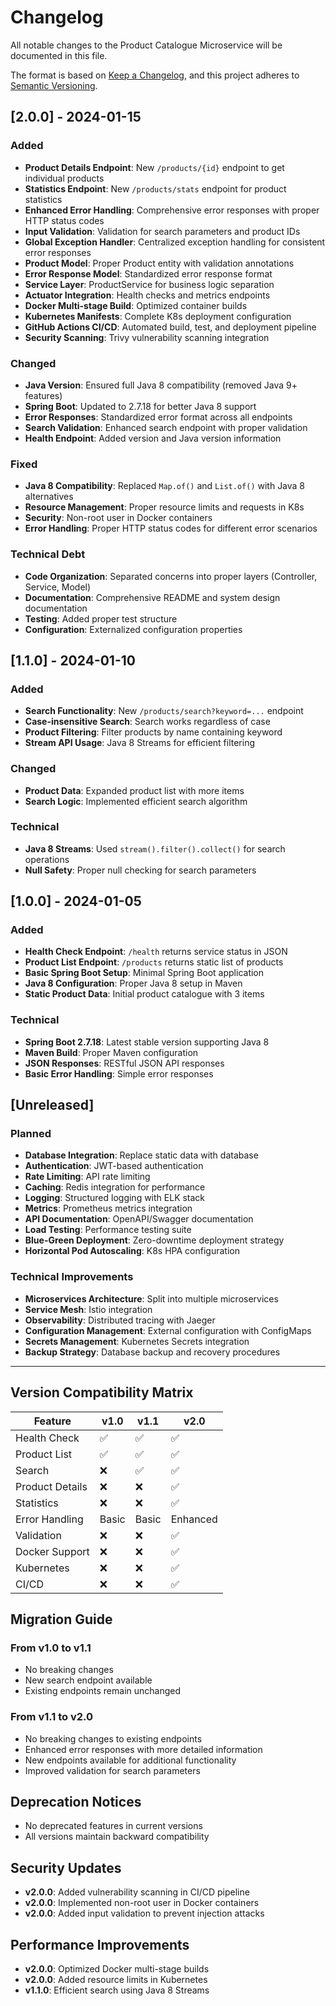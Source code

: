 # Changelog

All notable changes to the Product Catalogue Microservice will be documented in this file.

The format is based on [Keep a Changelog](https://keepachangelog.com/en/1.0.0/),
and this project adheres to [Semantic Versioning](https://semver.org/spec/v2.0.0.html).

## [2.0.0] - 2024-01-15

### Added
- **Product Details Endpoint**: New `/products/{id}` endpoint to get individual products
- **Statistics Endpoint**: New `/products/stats` endpoint for product statistics
- **Enhanced Error Handling**: Comprehensive error responses with proper HTTP status codes
- **Input Validation**: Validation for search parameters and product IDs
- **Global Exception Handler**: Centralized exception handling for consistent error responses
- **Product Model**: Proper Product entity with validation annotations
- **Error Response Model**: Standardized error response format
- **Service Layer**: ProductService for business logic separation
- **Actuator Integration**: Health checks and metrics endpoints
- **Docker Multi-stage Build**: Optimized container builds
- **Kubernetes Manifests**: Complete K8s deployment configuration
- **GitHub Actions CI/CD**: Automated build, test, and deployment pipeline
- **Security Scanning**: Trivy vulnerability scanning integration

### Changed
- **Java Version**: Ensured full Java 8 compatibility (removed Java 9+ features)
- **Spring Boot**: Updated to 2.7.18 for better Java 8 support
- **Error Responses**: Standardized error format across all endpoints
- **Search Validation**: Enhanced search endpoint with proper validation
- **Health Endpoint**: Added version and Java version information

### Fixed
- **Java 8 Compatibility**: Replaced `Map.of()` and `List.of()` with Java 8 alternatives
- **Resource Management**: Proper resource limits and requests in K8s
- **Security**: Non-root user in Docker containers
- **Error Handling**: Proper HTTP status codes for different error scenarios

### Technical Debt
- **Code Organization**: Separated concerns into proper layers (Controller, Service, Model)
- **Documentation**: Comprehensive README and system design documentation
- **Testing**: Added proper test structure
- **Configuration**: Externalized configuration properties

## [1.1.0] - 2024-01-10

### Added
- **Search Functionality**: New `/products/search?keyword=...` endpoint
- **Case-insensitive Search**: Search works regardless of case
- **Product Filtering**: Filter products by name containing keyword
- **Stream API Usage**: Java 8 Streams for efficient filtering

### Changed
- **Product Data**: Expanded product list with more items
- **Search Logic**: Implemented efficient search algorithm

### Technical
- **Java 8 Streams**: Used `stream().filter().collect()` for search operations
- **Null Safety**: Proper null checking for search parameters

## [1.0.0] - 2024-01-05

### Added
- **Health Check Endpoint**: `/health` returns service status in JSON
- **Product List Endpoint**: `/products` returns static list of products
- **Basic Spring Boot Setup**: Minimal Spring Boot application
- **Java 8 Configuration**: Proper Java 8 setup in Maven
- **Static Product Data**: Initial product catalogue with 3 items

### Technical
- **Spring Boot 2.7.18**: Latest stable version supporting Java 8
- **Maven Build**: Proper Maven configuration
- **JSON Responses**: RESTful JSON API responses
- **Basic Error Handling**: Simple error responses

## [Unreleased]

### Planned
- **Database Integration**: Replace static data with database
- **Authentication**: JWT-based authentication
- **Rate Limiting**: API rate limiting
- **Caching**: Redis integration for performance
- **Logging**: Structured logging with ELK stack
- **Metrics**: Prometheus metrics integration
- **API Documentation**: OpenAPI/Swagger documentation
- **Load Testing**: Performance testing suite
- **Blue-Green Deployment**: Zero-downtime deployment strategy
- **Horizontal Pod Autoscaling**: K8s HPA configuration

### Technical Improvements
- **Microservices Architecture**: Split into multiple microservices
- **Service Mesh**: Istio integration
- **Observability**: Distributed tracing with Jaeger
- **Configuration Management**: External configuration with ConfigMaps
- **Secrets Management**: Kubernetes Secrets integration
- **Backup Strategy**: Database backup and recovery procedures

---

## Version Compatibility Matrix

| Feature | v1.0 | v1.1 | v2.0 |
|---------|------|------|------|
| Health Check | ✅ | ✅ | ✅ |
| Product List | ✅ | ✅ | ✅ |
| Search | ❌ | ✅ | ✅ |
| Product Details | ❌ | ❌ | ✅ |
| Statistics | ❌ | ❌ | ✅ |
| Error Handling | Basic | Basic | Enhanced |
| Validation | ❌ | ❌ | ✅ |
| Docker Support | ❌ | ❌ | ✅ |
| Kubernetes | ❌ | ❌ | ✅ |
| CI/CD | ❌ | ❌ | ✅ |

## Migration Guide

### From v1.0 to v1.1
- No breaking changes
- New search endpoint available
- Existing endpoints remain unchanged

### From v1.1 to v2.0
- No breaking changes to existing endpoints
- Enhanced error responses with more detailed information
- New endpoints available for additional functionality
- Improved validation for search parameters

## Deprecation Notices

- No deprecated features in current versions
- All versions maintain backward compatibility

## Security Updates

- **v2.0.0**: Added vulnerability scanning in CI/CD pipeline
- **v2.0.0**: Implemented non-root user in Docker containers
- **v2.0.0**: Added input validation to prevent injection attacks

## Performance Improvements

- **v2.0.0**: Optimized Docker multi-stage builds
- **v2.0.0**: Added resource limits in Kubernetes
- **v1.1.0**: Efficient search using Java 8 Streams 